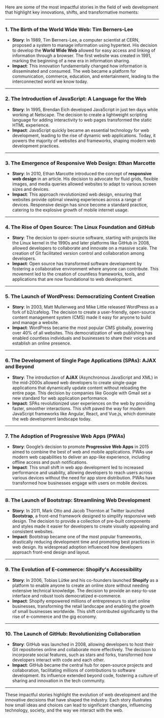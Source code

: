 Here are some of the most impactful stories in the field of web development that highlight key innovations, shifts, and transformative moments:

---

### 1. **The Birth of the World Wide Web: Tim Berners-Lee**
   - **Story**: In 1989, Tim Berners-Lee, a computer scientist at CERN, proposed a system to manage information using hypertext. His decision to develop the **World Wide Web** allowed for easy access and linking of information through a browser. The first website was created in 1991, marking the beginning of a new era in information sharing.
   - **Impact**: This innovation fundamentally changed how information is disseminated and consumed. The web became a platform for communication, commerce, education, and entertainment, leading to the interconnected world we know today.

---

### 2. **The Introduction of JavaScript: A Language for the Web**
   - **Story**: In 1995, Brendan Eich developed JavaScript in just ten days while working at Netscape. The decision to create a lightweight scripting language for adding interactivity to web pages transformed the static HTML experience.
   - **Impact**: JavaScript quickly became an essential technology for web development, leading to the rise of dynamic web applications. Today, it powers the majority of websites and frameworks, shaping modern web development practices.

---

### 3. **The Emergence of Responsive Web Design: Ethan Marcotte**
   - **Story**: In 2010, Ethan Marcotte introduced the concept of **responsive web design** in an article. His decision to advocate for fluid grids, flexible images, and media queries allowed websites to adapt to various screen sizes and devices.
   - **Impact**: This approach revolutionized web design, ensuring that websites provide optimal viewing experiences across a range of devices. Responsive design has since become a standard practice, catering to the explosive growth of mobile internet usage.

---

### 4. **The Rise of Open Source: The Linux Foundation and GitHub**
   - **Story**: The decision to open-source software, starting with projects like the Linux kernel in the 1990s and later platforms like GitHub in 2008, allowed developers to collaborate and innovate on a massive scale. The creation of Git facilitated version control and collaboration among developers.
   - **Impact**: Open source has transformed software development by fostering a collaborative environment where anyone can contribute. This movement led to the creation of countless frameworks, tools, and applications that are now foundational to web development.

---

### 5. **The Launch of WordPress: Democratizing Content Creation**
   - **Story**: In 2003, Matt Mullenweg and Mike Little released WordPress as a fork of b2/cafelog. The decision to create a user-friendly, open-source content management system (CMS) made it easy for anyone to build and manage a website.
   - **Impact**: WordPress became the most popular CMS globally, powering over 40% of all websites. This democratization of web publishing has enabled countless individuals and businesses to share their voices and establish an online presence.

---

### 6. **The Development of Single Page Applications (SPAs): AJAX and Beyond**
   - **Story**: The introduction of **AJAX** (Asynchronous JavaScript and XML) in the mid-2000s allowed web developers to create single-page applications that dynamically update content without reloading the entire page. This decision by companies like Google with Gmail set a new standard for web application performance.
   - **Impact**: SPAs revolutionized user experiences on the web by providing faster, smoother interactions. This shift paved the way for modern JavaScript frameworks like Angular, React, and Vue.js, which dominate the web development landscape today.

---

### 7. **The Adoption of Progressive Web Apps (PWAs)**
   - **Story**: Google’s decision to promote **Progressive Web Apps** in 2015 aimed to combine the best of web and mobile applications. PWAs use modern web capabilities to deliver an app-like experience, including offline access and push notifications.
   - **Impact**: This small shift in web app development led to increased performance and usability, allowing developers to reach users across various devices without the need for app store distribution. PWAs have transformed how businesses engage with users on mobile devices.

---

### 8. **The Launch of Bootstrap: Streamlining Web Development**
   - **Story**: In 2011, Mark Otto and Jacob Thornton at Twitter launched **Bootstrap**, a front-end framework designed to simplify responsive web design. The decision to provide a collection of pre-built components and styles made it easier for developers to create visually appealing and consistent websites.
   - **Impact**: Bootstrap became one of the most popular frameworks, drastically reducing development time and promoting best practices in web design. Its widespread adoption influenced how developers approach front-end design and layout.

---

### 9. **The Evolution of E-commerce: Shopify's Accessibility**
   - **Story**: In 2006, Tobias Lütke and his co-founders launched **Shopify** as a platform to enable anyone to create an online store without needing extensive technical knowledge. The decision to provide an easy-to-use interface and robust tools democratized e-commerce.
   - **Impact**: Shopify empowered millions of entrepreneurs to start online businesses, transforming the retail landscape and enabling the growth of small businesses worldwide. This shift contributed significantly to the rise of e-commerce and the gig economy.

---

### 10. **The Launch of GitHub: Revolutionizing Collaboration**
   - **Story**: GitHub was launched in 2008, allowing developers to host their Git repositories online and collaborate more effectively. The decision to incorporate social features, such as stars and forks, transformed how developers interact with code and each other.
   - **Impact**: GitHub became the central hub for open-source projects and collaboration, facilitating millions of contributions to software development. Its influence extended beyond code, fostering a culture of sharing and innovation in the tech community.

---

These impactful stories highlight the evolution of web development and the innovative decisions that have shaped the industry. Each story illustrates how small ideas and choices can lead to significant changes, influencing technology, society, and the way we interact with the web.